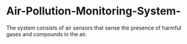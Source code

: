 # Air-Pollution-Monitoring-System-
The system consists of air sensors that sense the presence of harmful gases and compounds in the air. 
